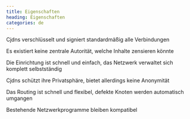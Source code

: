 ```yaml
---
title: Eigenschaften
heading: Eigenschaften
categories: de
---
```

<div class="pure-u-md-1-3">
    <i class="fa fa-lock head-icon"></i>
    <p>Cjdns verschlüsselt und signiert standardmäßig alle Verbindungen</p>
</div>

<div class="pure-u-md-1-3">
    <i class="fa fa-users head-icon"></i>
    <p>Es existiert keine zentrale Autorität, welche Inhalte zensieren könnte</p>
</div>

<div class="pure-u-md-1-3">
    <i class="fa fa-exchange head-icon"></i>
    <p>Die Einrichtung ist schnell und einfach, das Netzwerk verwaltet sich komplett selbstständig</p>
</div>

<div class="pure-u-md-1-3">
    <i class="fa fa-eye head-icon"></i>
    <p>Cjdns schützt ihre Privatsphäre, bietet allerdings keine Anonymität</p>
</div>

<div class="pure-u-md-1-3">
    <i class="fa fa-university head-icon"></i>
    <p>Das Routing ist schnell und flexibel, defekte Knoten werden automatisch umgangen</p>
</div>

<div class="pure-u-md-1-3">
    <i class="fa fa-unlock head-icon"></i>
    <p>Bestehende Netzwerkprogramme bleiben kompatibel </p>
</div>
